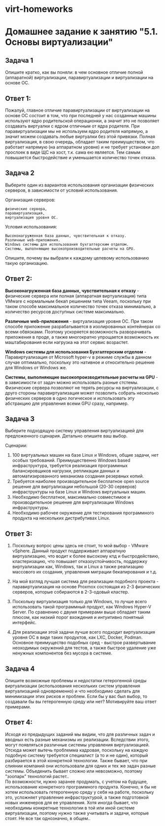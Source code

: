 # virt-homeworks

# Домашнее задание к занятию "5.1. Основы виртуализации"

## Задача 1

Опишите кратко, как вы поняли: в чем основное отличие полной (аппаратной) виртуализации, паравиртуализации и виртуализации на основе ОС.

## Ответ 1:
Пожалуй, главное отличие паравиртуализации от виртуализации на основе ОС состоит в том, что при последней у нас созданные машины используют ядро родительской операционки, а значит это не позволяет создавать виртуалки с ядром отличным от ядра родителя. При паравиртуализации мы не используем ядро родителя напрямую, а значит можем создавать любые виртуалки без этой привязки. Полная виртуализация, в свою очередь, обладает таким преимуществом, что работает напрямую (на аппаратном уровне) и не требует установки доп прослоек в виде ЩС на хост, т.к. сама ею является. Тем самым повышается быстродействие и уменьшается количество точек отказа.

## Задача 2

Выберите один из вариантов использования организации физических серверов, в зависимости от условий использования.

Организация серверов:

    физические сервера,
    паравиртуализация,
    виртуализация уровня ОС.

Условия использования:

    Высоконагруженная база данных, чувствительная к отказу.
    Различные web-приложения.
    Windows системы для использования бухгалтерским отделом.
    Системы, выполняющие высокопроизводительные расчеты на GPU.

Опишите, почему вы выбрали к каждому целевому использованию такую организацию.

## Ответ 2:
**Высоконагруженная база данных, чувствительная к отказу** - физические сервера или полная (аппаратная виртуализация) типа VMware с нормальным бекап решением типа Veeam, поскольку при таком способе максимальное количество точек отказа минимально, а количество ресурсов доступных системе максимально.

**Различные web-приложения** - виртуализация уровня ОС. При таком способе приложение разрабатывается в изолированных контейнерах со всеми обвязками. Поэтому ускоряется возможность разворачивать приложения в проде, а также многократно упрощается возможность их маштабирования если нагрузка на этот сервис возрастет.

**Windows системы для использования Бухгалтерским отделом** - Паравиртуализация от Microsoft hyper-v в режиме службы в данном случае оптимально, поскольку это нативное и относительно решение для Windows от Windows же.

**Системы, выполняющие высокопроизводительные расчеты на GPU** - в зависимости от задач можно использовать разные стстемы. Физические сервера позволяют не терять ресурсы на виртуализации, с друго стороны паравиртуализация может позволить собрать несколько физических серверов в одно логическое и использовать эту абстракцию для управления всеми GPU сразу, например.


## Задача 3

Выберите подходящую систему управления виртуализацией для предложенного сценария. Детально опишите ваш выбор.

Сценарии:

1. 100 виртуальных машин на базе Linux и Windows, общие задачи, нет особых требований. Преимущественно Windows based инфраструктура, требуется реализация программных балансировщиков нагрузки, репликации данных и автоматизированного механизма создания резервных копий.
2. Требуется наиболее производительное бесплатное open source решение для виртуализации небольшой (20-30 серверов) инфраструктуры на базе Linux и Windows виртуальных машин.
3. Необходимо бесплатное, максимально совместимое и производительное решение для виртуализации Windows инфраструктуры.
4. Необходимо рабочее окружение для тестирования программного продукта на нескольких дистрибутивах Linux.

## Ответ 3:
1. Поскольку вопрос цены здесь не стоит, то мой выбор - VMware vSphere. Данный продукт поддерживает аппаратную виртуализацию, что водит к более высокому кпд и быстродействию, кластеризацию, что повышает отказоустойчивость, поддержку виртуализации как, Windows, так и Linux а также реализацию массового их создания, управления миграции бекапирования и т.д.

2. На мой взгляд лучшая система для реализации подобного проекта - паравиртуализация на основе Proxmox состоящая из 2-3 физических серверов, которые собираются в 2-3-одовый кластер.

3. Поскольку виртуализация только для Windows, то лучше всего использовать такой программный продукт, как Windows Hyper-V Server. По сравнению с двумя примерами выше обладает таким плюсом, как низкий порог вхождения и интуитивно понятный интерфейс.

4. Для реализации этой задачи лучше всего подходит виртуализация уровня OC в виде таких продуктов, как LXC, Docker, Podman. Основное преимущество подобных сред - выстрое развертывание неоходимых окружений для тестов, а также быстрое удаление уже ненужных компонентов без мусора в системе.

## Задача 4

Опишите возможные проблемы и недостатки гетерогенной среды виртуализации (использования нескольких систем управления виртуализацией одновременно) и что необходимо сделать для минимизации этих рисков и проблем. Если бы у вас был выбор, то создавали бы вы гетерогенную среду или нет? Мотивируйте ваш ответ примерами.

## Ответ 4:
Исходя из предыдущих заданий мы видим, что для различных задач и вводных есть разные механизмы их реализации. Вследствии этого, могут появляться различные системы управления виртуализацией. Отсюда может вытечь проблемма кадровая, поскольку на каждую подобную систему требуется специалист (а то и не один), который разбирается в этой конкретной технологии. Также бывает, что при слиянии компаний они использовали для одних и тех же задач разные системы. Объеденить бывает сложно или невозможно, поэтому "зоопарк" технологий растет..  
По возможности, нужно заранее продумать, с учетом на будущее, использование конкретного программного продукта.
Конечно, я бы не хотем использовать гетерогенную среду у себя на работе, поскольку это, усложняет управление инфраструктурой, а также подготовкой новых инженеров для ее управления. Хотя иногда бывает, что необходимы конкретные технологии в той или иной системе виртуализации, поэтому нужно также учитывать и задачи, которые стоят. Не все так однозначно, в общем..
